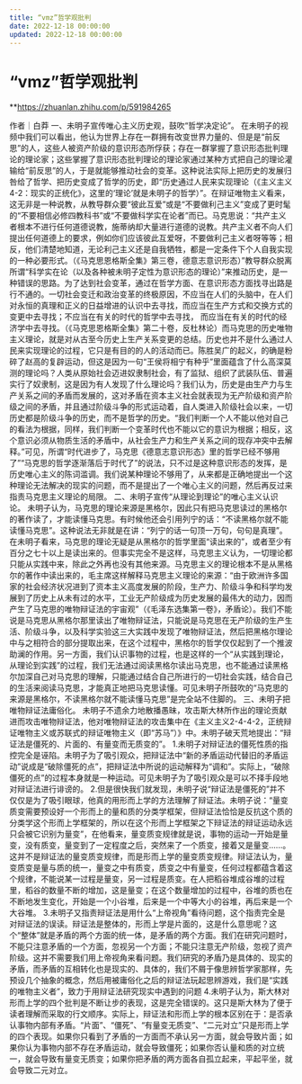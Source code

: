 ```yaml
---
title: “vmz”哲学观批判
date: 2022-12-18 00:00:00
updated: 2022-12-18 00:00:00
---
```



# “vmz”哲学观批判




**https://zhuanlan.zhihu.com/p/591984265






作者｜白莽
一、未明子宣传唯心主义历史观，鼓吹“哲学决定论”。
在未明子的视频中我们可以看出，他认为世界上存在一群拥有改变世界力量的、但是是“前反思”的人，这些人被资产阶级的意识形态所俘获；存在一群掌握了意识形态批判理论的理论家；这些掌握了意识形态批判理论的理论家通过某种方式把自己的理论灌输给“前反思”的人，于是就能够推动社会的变革。这种说法实际上把历史的发展归咎给了哲学、把历史变成了哲学的历史，即“历史通过人民来实现理论（《主义主义4-2：现实的正统化》，这里的‘理论’就是未明子的哲学）”。在辩证唯物主义看来，这无非是一种说教，从教导群众要“彼此互爱”或是“不要做利己主义”变成了更时髦的“不要相信必修四教科书”或“不要做科学实在论者”而已。马克思说：“共产主义者根本不进行任何道德说教，施蒂纳却大量进行道德的说教。共产主义者不向人们提出任何道德上的要求，例如你们应该彼此互爱呀，不要做利己主义者呀等等；相反，他们清楚地知道，无论利己主义还是自我牺牲，都是一定条件下个人自我实现的一种必要形式。（《马克思恩格斯全集》第三卷，德意志意识形态）”教导群众脱离所谓“科学实在论（以及各种被未明子定性为意识形态的理论）”来推动历史，是一种错误的思路。为了达到社会变革，通过在哲学方面、在意识形态方面找寻出路是行不通的。一切社会变迁和政治变革的终极原因，不应当在人们的头脑中，在人们对永恒的真理和正义的日益增进的认识中去寻找，而应当在生产方式和交换方式的变更中去寻找；不应当在有关的时代的哲学中去寻找， 而应当在有关的时代的经济学中去寻找。（《马克思恩格斯全集》第二十卷，反杜林论）而马克思的历史唯物主义理论，就是对从古至今历史上生产关系变更的总结。历史也并不是什么通过人民来实现理论的过程，它只是有目的的人的活动而已。陈胜吴广的起义，的确是粉碎了赵高的复辟运动，但这是因为一句“王侯将相宁有种乎”里面蕴含了什么高深莫测的理论吗？人类从原始社会迈进奴隶制社会，有了监狱、组织了武装队伍、普遍实行了奴隶制，这是因为有人发现了什么理论吗？我们认为，历史是由生产力与生产关系之间的矛盾而发展的，这对矛盾在资本主义社会就表现为无产阶级和资产阶级之间的矛盾，并且通过阶级斗争的形式运动着，自人类进入阶级社会以来，一切历史都是阶级斗争的历史，而不是哲学的历史。“我们判断一个人不能以他对自己的看法为根据，同样，我们判断一个变革时代也不能以它的意识为根据；相反，这个意识必须从物质生活的矛盾中，从社会生产力和生产关系之间的现存冲突中去解释。”可见，所谓“时代进步了，马克思《德意志意识形态》里的哲学已经不够用了”“马克思的哲学逐渐落后于时代了”的说法，只不过是这种意识形态的发挥，是历史唯心主义的陈词滥调。我们说某种理论不够用了，从来都是正确地提出一个这种理论无法解决的现实的问题，而不是提出了一个唯心主义的问题，然后再反过来指责马克思主义理论的局限。
二、未明子宣传“从理论到理论”的唯心主义认识论。
未明子认为，马克思的理论来源是黑格尔，因此只有把马克思读过的黑格尔的著作读了，才能读懂马克思。有时候他还会引用列宁的话：“不读黑格尔就不能读懂马克思”。这种说法无非就是在讲：“列宁的话一句顶一万句，句句是真理”。在未明子看来，马克思的理论无疑是从黑格尔的哲学里面“读出来的”，或者至少有百分之七十以上是读出来的。但事实完全不是这样，马克思主义认为，一切理论都只能从实践中来，除此之外再也没有其他来源。马克思主义的理论根本不是从黑格尔的著作中读出来的，毛主席这样解释马克思主义理论的来源：“由于欧洲许多国家的社会经济状况进到了资本主义高度发展的阶段，生产力、阶级斗争和科学均发展到了历史上从未有过的水平，工业无产阶级成为历史发展的最伟大的动力，因而产生了马克思的唯物辩证法的宇宙观”（《毛泽东选集第一卷》，矛盾论）。我们不能说是马克思从黑格尔那里读出了唯物辩证法，只能说是马克思在无产阶级的生产生活、阶级斗争，以及科学实验这三大实践中发现了唯物辩证法，然后把黑格尔理论中与之相符合的部分提取出来，在这个过程中，黑格尔的哲学仅仅起到了一个推波助澜的作用。另一方面，我们认识事物的过程，也是这样的一个“从实践到理论，从理论到实践”的过程，我们无法通过阅读黑格尔读出马克思，也不能通过读黑格尔加深自己对马克思的理解，只能通过结合自己所进行的一切社会实践，结合自己的生活来阅读马克思，才能真正地把马克思读懂。可见未明子所鼓吹的“马克思的来源是黑格尔，不读黑格尔就不能读懂马克思”是完全站不住脚的。
三、未明子把唯物辩证法庸俗化。
未明子不遗余力地散播愚昧，攻击斯大林所作出的理论贡献进而攻击唯物辩证法，他对唯物辩证法的攻击集中在《主义主义2-4-4-2，正统辩证唯物主义或苏联式的辩证唯物主义（即“苏马”）》中。未明子破天荒地提出：“辩证法是僵死的、片面的、有量变而无质变的”。
1.未明子对辩证法的僵死性质的指控完全是诬陷。未明子为了吸引观众，把辩证法中“新的矛盾运动代替旧的矛盾运动”说成是“破除僵死的点”，把辩证法中所说的运动解释为“调和”。实际上，“破除僵死的点”的过程本身就是一种运动。可见未明子为了吸引观众是可以不择手段地对辩证法进行诽谤的。
2.但是很快我们就发现，未明子说“辩证法是僵死的”并不仅仅是为了吸引眼球，他真的用形而上学的方法理解了辩证法。未明子说：“量变质变需要预设好一个形而上的量和质的分类学框架，但辩证法恰恰是反抗这个质的分类学这个形而上学框架的，所以在这个形而上学框架之下辩证法的辩证运动永远只会被它识别为量变”，在他看来，量变质变规律就是说，事物的运动一开始是量变，没有质变，量变到了一定程度之后，突然来了一个质变，接着又是量变......。这并不是辩证法的量变质变规律，而是形而上学的量变质变规律。辩证法认为，量变质变是量与质的统一，量变之中有质变，质变之中有量变，任何过程都蕴含着这个规律，不能说某一过程是量变，另一过程是质变。在人把稻谷堆成谷堆的过程里，稻谷的数量不断的增加，这是量变；在这个数量增加的过程中，谷堆的质也在不断地发生变化，开始是一个小谷堆，后来是一个中等大小的谷堆，再后来是一个大谷堆。
3.未明子又指责辩证法是用什么“上帝视角”看待问题，这个指责完全是对辩证法的误读。辩证法是整体的，形而上学是片面的，这是什么意思呢？这个“整体”就是矛盾的两个方面的统一体，是矛盾的两个方面。我们在研究问题时，不能只注意矛盾的一个方面，忽视另一个方面；不能只注意无产阶级，忽视了资产阶级。这并不需要我们用上帝视角来看问题。我们研究的矛盾乃是具体的、现实的矛盾，而矛盾的互相转化也是现实的、具体的，我们不屑于像思辨哲学家那样，先预设几个抽象的概念，然后用被庸俗化之后的辩证法玩起思辨游戏，我们是“实践的唯物主义者”，致力于用辩证法研究现实中遇到的问题
4.未明子认为，斯大林对形而上学的四个批判是不断让步的表现，这是完全错误的。这只是斯大林为了便于读者理解而采取的行文顺序。实际上，辩证法和形而上学的根本区别在于：是否承认事物内部有矛盾。“片面”、“僵死”、“有量变无质变”、“二元对立”只是形而上学的四个表现。如果你只看到了矛盾的一方面而不承认另一方面，就会导致片面；如果你认为事物内部不存在矛盾运动，就会导致僵死；如果你否认量和质的对立统一，就会导致有量变无质变；如果你把矛盾的两方面各自孤立起来，平起平坐，就会导致二元对立。

